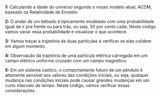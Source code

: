 **1:** Calculando a idade do universo segundo o nosso modelo atual, ACDM, baseado na Relatividade de Einstein.

**2:** O andar de um bêbado é tipicamente modelado com uma probabilidade igual de ir pra frente ou para trás, ou seja, 50 por cento cada. Neste código vamos variar essa probabilidade e visualizar o que acontece.

**3:** Vamos traçar a trajetória de duas partículas e verificar se elas colidem em algum momento.

**4:** Observação da trajetória de uma partícula elétrica carregada em um campo elétrico uniforme cruzado com um campo magnético.

**5:** Em um sistema caótico, o comportamento futuro de um pêndulo é altamente sensível aos valores das condições iniciais, ou seja, qualquer mudança nas condições iniciais pode causar grandes mudanças em um curto intervalo de tempo. Neste código, vamos verificar essas considerações.
